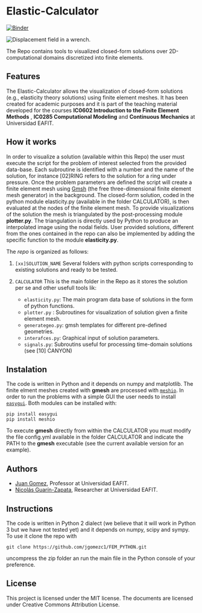 # Elastic-Calculator

[![Binder](https://mybinder.org/badge_logo.svg)](https://mybinder.org/v2/gh/jgomezc1/Elastic-Calculator/master)


![Displacement field in a wrench.](./notebooks/img/wrench.png)

The Repo contains tools to visualized closed-form solutions over 2D-computational domains discretized into finite elements.

## Features
The Elastic-Calculator allows the visualization of closed-form solutions (e.g., elasticity theory solutions) using finite element meshes. It has been  created for academic purposes and it is part of the teaching material developed for the courses **IC0602 Introduction to the Finite Element Methods** , **IC0285 Computational Modeling** and **Continuous Mechanics** at Universidad EAFIT.

## How it works
In order to visualize a solution (available within this Repo) the user must execute the script for the problem of interest selected from the provided data-base. Each subroutine is identified with a number and the name of the solution, for instance [02]RING refers to the solution for a ring under pressure. Once the problem parameters are defined the script will create a finite element mesh using [Gmsh](http://gmsh.info/) (the free three-dimensional finite element mesh generator) in the background. The closed-form solution, coded in the python module elasticity.py (available in the folder CALCULATOR), is then evaluated at the nodes of the finite element mesh. To provide visualizations of the solution the mesh is triangulated by the post-processing module **plotter.py**. The triangulation is directly used by Python to produce an interpolated image using the nodal fields. User provided solutions, different from the ones contained in the repo can also be implemented by adding the specific function to the module **elasticity.py**.

The _repo_ is organized as follows:

1. `[xx]SOLUTION_NAME` Several folders with python scripts corresponding to existing solutions and ready to be tested.
2. `CALCULATOR` This is the main folder in the Repo as it stores the solution per se and other usefull tools lik: 

    - `elasticity.py`: The main program data base of solutions in the form of python functions.
    - `plotter.py`   : Subroutines for visualization of solution given a finite element mesh.
    - `generategeo.py`: gmsh templates for different pre-defined geometries.
    - `interafces.py`: Graphical input of solution parameters.
    - `signals.py`: Subroutins useful for processing time-domain solutions (see [10] CANYON)

## Instalation
The code is written in Python and it depends on numpy and matplotlib. The finite elment meshes created with **gmesh** are processed with [`meshio`](https://github.com/nschloe/meshio). In order to run the problems with a simple GUI the user needs to install [`easygui`](http://easygui.readthedocs.org/en/master/).  Both modules can be installed with:

    pip install easygui
    pip install meshio

To execute **gmesh** directly from within the CALCULATOR you must modify the file config.yml available in the folder CALCULATOR and indicate the PATH to the **gmesh** executable (see the current available version for an example).

## Authors
- [Juan Gomez](http://www.eafit.edu.co/docentes-investigadores/Paginas/juan-gomez.aspx), Professor at Universidad EAFIT.
- [Nicolás Guarín-Zapata](https://github.com/nicoguaro), Researcher at Universidad EAFIT.

## Instructions

The code is written in Python 2 dialect (we believe that it will work in Python 3 but we have not tested yet) and it depends on numpy, scipy and sympy. To use it clone the repo with

    git clone https://github.com/jgomezc1/FEM_PYTHON.git
   
uncompress the zip folder an run the main file in the Python console of your
preference.

## License

This project is licensed under the MIT license. The documents are licensed under Creative Commons Attribution License.
